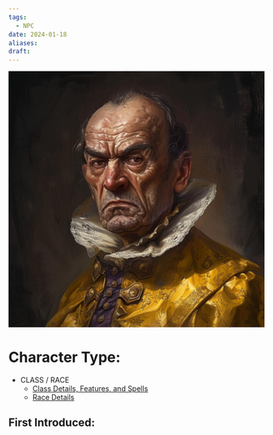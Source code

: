 ```yaml
---
tags:
  - NPC
date: 2024-01-18
aliases: 
draft:
---
```

![](../_images/Portraits/NPC/Harbin%20Western.jpeg)
# Character Type:
- CLASS / RACE
	- [Class Details, Features, and Spells](https://www.dndbeyond.com/classes/)
	- [Race Details](https://www.dndbeyond.com/races/)
## First Introduced:
